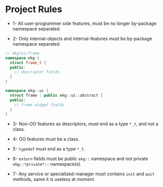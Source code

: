 # Project Rules

* 1- All user-programmer side features, must be no longer by-package namespace separated.  

* 2- Only internal-objects and internal-features must be by-package namespace separated.
```c++
// ekg/ui/frame
namespace ekg {
  struct frame_t {
  public:
    // descriptor fields
  }
}

namespace ekg::ui {
  struct frame : public ekg::ui::abstract {
  public:
    // frame widget fields
  }
}
```

* 3- Non-OO features as descriptors, must end as a type `*_t`, and not a class.

* 4- OO features must be a class.

* 5- `typedef` must end as a type `*_t`.

* 6- `extern` fields must be public `ekg::` namespace and not private `ekg::*private*::` namespace(s).

* 7- Any service or specialized-manager must contains `init` and `quit` methods, same it is useless at moment.